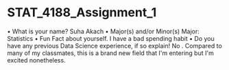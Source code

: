 # STAT_4188_Assignment_1

•	What is your name?
Suha Akach
•	Major(s) and/or Minor(s)
Major: Statistics
•	Fun Fact about yourself.
I have a bad spending habit
•	Do you have any previous Data Science experience, if so explain!
No . Compared to many of my classmates, this is a brand new field that I'm entering but I'm excited nonetheless. 